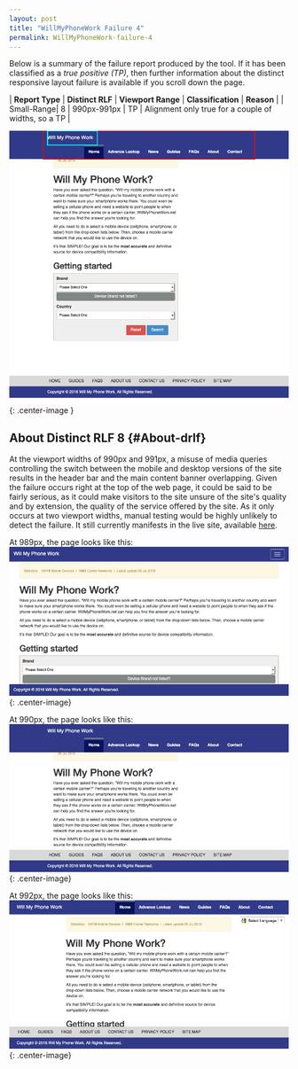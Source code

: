 ```yaml
---
layout: post
title: "WillMyPhoneWork Failure 4"
permalink: WillMyPhoneWork-failure-4
---
```

Below is a summary of the failure report produced by the tool. If it has been classified as a *true positive (TP)*, then further information about the distinct responsive layout failure is available if you scroll down the page.

| **Report Type** | **Distinct RLF** | **Viewport Range** | **Classification** | **Reason** |
| Small-Range| 8 | 990px-991px | TP | Alignment only true for a couple of widths, so a TP | 

![Screenshot of the fault](../assets/images/WillMyPhoneWork/fault4/smallrangeWidth990.png){: .center-image }

## About Distinct RLF 8 {#About-drlf}

At the viewport widths of 990px and 991px, a misuse of media queries controlling the switch between the mobile and desktop versions of the site results in the header bar and the main content banner overlapping. Given the failure occurs right at the top of the web page, it could be said to be fairly serious, as it could make visitors to the site unsure of the site's quality and by extension, the quality of the service offered by the site. As it only occurs at two viewport widths, manual testing would be highly unlikely to detect the failure. It still currently manifests in the live site, available [here](http://willmyphonework.net/).

At 989px, the page looks like this:
![989px](../assets/good-bad/rlf8/989.png){: .center-image}

At 990px, the page looks like this:
![980px](../assets/good-bad/rlf8/990.png){: .center-image}

At 992px, the page looks like this:
![992px](../assets/good-bad/rlf8/992.png){: .center-image}
